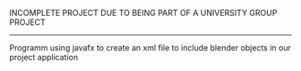 INCOMPLETE PROJECT DUE TO BEING PART OF A UNIVERSITY GROUP PROJECT

---

Programm using javafx to create an xml file to include blender objects in our project application
